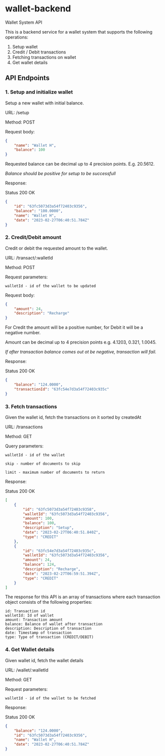 # wallet-backend
Wallet System API

This is a backend service for a wallet system that supports the following operations:

1. Setup wallet
2. Credit / Debit transactions
3. Fetching transactions on wallet
4. Get wallet details

## API Endpoints


### 1. Setup and initialize wallet

Setup a new wallet with initial balance.

URL: /setup

Method: POST

Request body:

```json
{
    "name": "Wallet H",
    "balance": 100
}
```

Requested balance can be decimal up to 4 precision points. E.g. 20.5612.

*Balance should be positive for setup to be successfull*

Response:

Status 200 OK

```json
{
    "id": "63fc5073d3a54f72403c9356",
    "balance": "100.0000",
    "name": "Wallet H",
    "date": "2023-02-27T06:40:51.784Z"
}
```


### 2. Credit/Debit amount
Credit or debit the requested amount to the wallet.

URL: /transact/:walletId

Method: POST

Request parameters:

```
walletId - id of the wallet to be updated
```

Request body:

```json
{
    "amount": 24,
    "description": "Recharge"
}
```

For Credit the amount will be a positive number, for Debit it will be a negative number.

Amount can be decimal up to 4 precision points e.g. 4.1203, 0.321, 1.0045.

*If after transaction balance comes out ot be negative, transaction will fail.*

Response:

Status 200 OK

```json
{
    "balance": "124.0000",
    "transactionId": "63fc54e7d3a54f72403c935c"
}
```


### 3. Fetch transactions
Given the wallet id, fetch the transactions on it sorted by createdAt

URL: /transactions

Method: GET

Query parameters:
```
walletId - id of the wallet

skip - number of documents to skip

limit - maximum number of documents to return
```

Response:

Status 200 OK

```json
[
    {
        "id": "63fc5073d3a54f72403c9358",
        "walletId": "63fc5073d3a54f72403c9356",
        "amount": 100,
        "balance": 100,
        "description": "Setup",
        "date": "2023-02-27T06:40:51.840Z",
        "type": "CREDIT"
    },
    {
        "id": "63fc54e7d3a54f72403c935c",
        "walletId": "63fc5073d3a54f72403c9356",
        "amount": 24,
        "balance": 124,
        "description": "Recharge",
        "date": "2023-02-27T06:59:51.394Z",
        "type": "CREDIT"
    }
]
```
The response for this API is an array of transactions where each transaction object consists of the following properties:

```
id: Transaction id
walletId: Id of wallet
amount: Transaction amount
balance: Balance of wallet after transaction
description: Description of transaction
date: Timestamp of transaction
type: Type of transaction (CREDIT/DEBIT)
```


### 4. Get Wallet details

Given wallet id, fetch the wallet details

URL: /wallet/:walletId

Method: GET

Request parameters:

```
walletId - id of the wallet to be fetched
```

Response:

Status 200 OK

```json
{
    "balance": "124.0000",
    "id": "63fc5073d3a54f72403c9356",
    "name": "Wallet H",
    "date": "2023-02-27T06:40:51.784Z"
}
```
